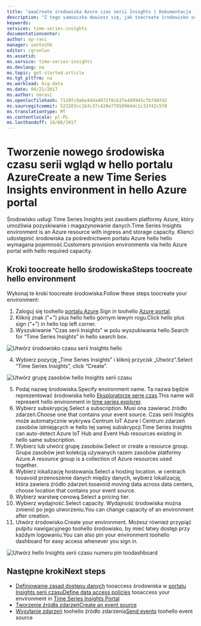 ```yaml
---
title: "aaaCreate środowiska Azure czas serii Insights | Dokumentacja firmy Microsoft"
description: "Z tego samouczka dowiesz się, jak toocreate środowisko serii czasu, podłącz go źródło zdarzenia tooan i gotowe tooanalyze danych zdarzeń w minutach."
keywords: 
services: time-series-insights
documentationcenter: 
author: op-ravi
manager: santoshb
editor: cgronlun
ms.assetid: 
ms.service: time-series-insights
ms.devlang: na
ms.topic: get-started-article
ms.tgt_pltfrm: na
ms.workload: big-data
ms.date: 04/21/2017
ms.author: omravi
ms.openlocfilehash: 7120fc9a6e4d4a4972f8cb37e4d9945cfb746fd2
ms.sourcegitcommit: 523283cc1b3c37c428e77850964dc1c33742c5f0
ms.translationtype: MT
ms.contentlocale: pl-PL
ms.lasthandoff: 10/06/2017
---
```

# <a name="create-a-new-time-series-insights-environment-in-hello-azure-portal"></a><span data-ttu-id="77e41-103">Tworzenie nowego środowiska czasu serii wgląd w hello portalu Azure</span><span class="sxs-lookup"><span data-stu-id="77e41-103">Create a new Time Series Insights environment in hello Azure portal</span></span>

<span data-ttu-id="77e41-104">Środowisko usługi Time Series Insights jest zasobem platformy Azure, który umożliwia pozyskiwanie i magazynowanie danych.</span><span class="sxs-lookup"><span data-stu-id="77e41-104">Time Series Insights environment is an Azure resource with ingress and storage capacity.</span></span> <span data-ttu-id="77e41-105">Klienci udostępnić środowiska za pośrednictwem portalu Azure hello hello wymagana pojemność.</span><span class="sxs-lookup"><span data-stu-id="77e41-105">Customers provision environments via hello Azure portal with hello required capacity.</span></span>

## <a name="steps-toocreate-hello-environment"></a><span data-ttu-id="77e41-106">Kroki toocreate hello środowiska</span><span class="sxs-lookup"><span data-stu-id="77e41-106">Steps toocreate hello environment</span></span>

<span data-ttu-id="77e41-107">Wykonaj te kroki toocreate środowiska:</span><span class="sxs-lookup"><span data-stu-id="77e41-107">Follow these steps toocreate your environment:</span></span>

1.  <span data-ttu-id="77e41-108">Zaloguj się toohello [portalu Azure](https://portal.azure.com).</span><span class="sxs-lookup"><span data-stu-id="77e41-108">Sign in toohello [Azure portal](https://portal.azure.com).</span></span>
2.  <span data-ttu-id="77e41-109">Kliknij znak ("+") plus hello hello górnym lewym rogu.</span><span class="sxs-lookup"><span data-stu-id="77e41-109">Click hello plus sign (“+”) in hello top left corner.</span></span>
3.  <span data-ttu-id="77e41-110">Wyszukiwanie "Czas serii Insights" w polu wyszukiwania hello.</span><span class="sxs-lookup"><span data-stu-id="77e41-110">Search for “Time Series Insights” in hello search box.</span></span>

  ![Utwórz środowisko czasu serii Insights hello](media/get-started/getstarted-create-environment1.png)

4.  <span data-ttu-id="77e41-112">Wybierz pozycję „Time Series Insights” i kliknij przycisk „Utwórz”.</span><span class="sxs-lookup"><span data-stu-id="77e41-112">Select “Time Series Insights”, click “Create”.</span></span>

  ![Utwórz grupę zasobów hello Insights serii czasu](media/get-started/getstarted-create-environment2.png)

5.  <span data-ttu-id="77e41-114">Podaj nazwę środowiska.</span><span class="sxs-lookup"><span data-stu-id="77e41-114">Specify environment name.</span></span> <span data-ttu-id="77e41-115">Ta nazwa będzie reprezentować środowiska hello [Eksploratorze serię czas](https://insights.timeseries.azure.com).</span><span class="sxs-lookup"><span data-stu-id="77e41-115">This name will represent hello environment in [time series explorer](https://insights.timeseries.azure.com).</span></span>
6.  <span data-ttu-id="77e41-116">Wybierz subskrypcję.</span><span class="sxs-lookup"><span data-stu-id="77e41-116">Select a subscription.</span></span> <span data-ttu-id="77e41-117">Musi ona zawierać źródło zdarzeń.</span><span class="sxs-lookup"><span data-stu-id="77e41-117">Choose one that contains your event source.</span></span> <span data-ttu-id="77e41-118">Czas serii Insights może automatycznie wykrywa Centrum IoT Azure i Centrum zdarzeń zasobów istniejących w hello tej samej subskrypcji.</span><span class="sxs-lookup"><span data-stu-id="77e41-118">Time Series Insights can auto-detect Azure IoT Hub and Event Hub resources existing in hello same subscription.</span></span>
7.  <span data-ttu-id="77e41-119">Wybierz lub utwórz grupę zasobów.</span><span class="sxs-lookup"><span data-stu-id="77e41-119">Select or create a resource group.</span></span> <span data-ttu-id="77e41-120">Grupa zasobów jest kolekcją używanych razem zasobów platformy Azure.</span><span class="sxs-lookup"><span data-stu-id="77e41-120">A resource group is a collection of Azure resources used together.</span></span>
8.  <span data-ttu-id="77e41-121">Wybierz lokalizację hostowania.</span><span class="sxs-lookup"><span data-stu-id="77e41-121">Select a hosting location.</span></span> <span data-ttu-id="77e41-122">w centrach tooavoid przenoszenie danych między danych, wybierz lokalizację, która zawiera źródło zdarzeń.</span><span class="sxs-lookup"><span data-stu-id="77e41-122">tooavoid moving data across data centers, choose location that contains your event source.</span></span>
9.  <span data-ttu-id="77e41-123">Wybierz warstwę cenową.</span><span class="sxs-lookup"><span data-stu-id="77e41-123">Select a pricing tier.</span></span>
10. <span data-ttu-id="77e41-124">Wybierz wydajność.</span><span class="sxs-lookup"><span data-stu-id="77e41-124">Select capacity.</span></span> <span data-ttu-id="77e41-125">Wydajność środowiska można zmienić po jego utworzeniu.</span><span class="sxs-lookup"><span data-stu-id="77e41-125">You can change capacity of an environment after creation.</span></span>
11. <span data-ttu-id="77e41-126">Utwórz środowisko.</span><span class="sxs-lookup"><span data-stu-id="77e41-126">Create your environment.</span></span> <span data-ttu-id="77e41-127">Możesz również przypiąć pulpitu nawigacyjnego toohello środowisko, by mieć łatwy dostęp przy każdym logowaniu.</span><span class="sxs-lookup"><span data-stu-id="77e41-127">You can also pin your environment toohello dashboard for easy access whenever you sign in.</span></span>

  ![Utwórz hello Insights serii czasu numeru pin toodashboard](media/get-started/getstarted-create-environment3.png)

## <a name="next-steps"></a><span data-ttu-id="77e41-129">Następne kroki</span><span class="sxs-lookup"><span data-stu-id="77e41-129">Next steps</span></span>

* <span data-ttu-id="77e41-130">[Definiowanie zasad dostępu danych](time-series-insights-data-access.md) tooaccess środowiska w [portalu Insights serii czasu](https://insights.timeseries.azure.com)</span><span class="sxs-lookup"><span data-stu-id="77e41-130">[Define data access policies](time-series-insights-data-access.md) tooaccess your environment in [Time Series Insights Portal](https://insights.timeseries.azure.com)</span></span>
* [<span data-ttu-id="77e41-131">Tworzenie źródła zdarzeń</span><span class="sxs-lookup"><span data-stu-id="77e41-131">Create an event source</span></span>](time-series-insights-add-event-source.md)
* <span data-ttu-id="77e41-132">[Wysyłanie zdarzeń](time-series-insights-send-events.md) toohello źródło zdarzenia</span><span class="sxs-lookup"><span data-stu-id="77e41-132">[Send events](time-series-insights-send-events.md) toohello event source</span></span>
